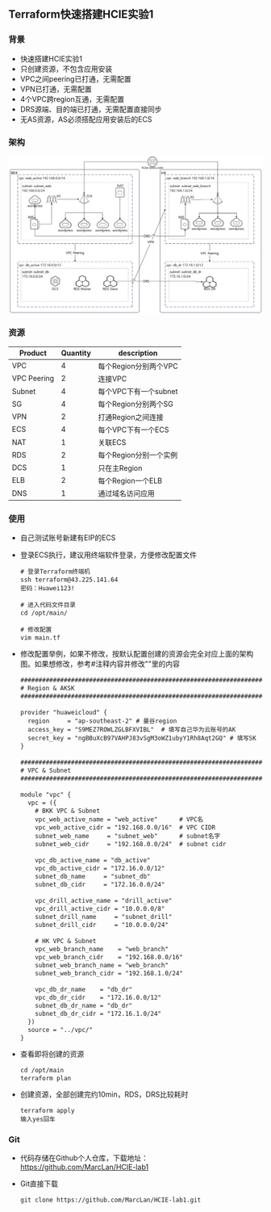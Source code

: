 ## Terraform快速搭建HCIE实验1

### 背景

- 快速搭建HCIE实验1
- 只创建资源，不包含应用安装
- VPC之间peering已打通，无需配置
- VPN已打通，无需配置
- 4个VPC跨region互通，无需配置
- DRS源端、目的端已打通，无需配置直接同步
- 无AS资源，AS必须搭配应用安装后的ECS

### 架构

![image-20230117155506945](https://raw.githubusercontent.com/MarcLan/pic/main/image-20230117155506945.png)

### 资源

| Product     | Quantity | description            |
| ----------- | -------- | ---------------------- |
| VPC         | 4        | 每个Region分别两个VPC  |
| VPC Peering | 2        | 连接VPC                |
| Subnet      | 4        | 每个VPC下有一个subnet  |
| SG          | 4        | 每个Region分别两个SG   |
| VPN         | 2        | 打通Region之间连接     |
| ECS         | 4        | 每个VPC下有一个ECS     |
| NAT         | 1        | 关联ECS                |
| RDS         | 2        | 每个Region分别一个实例 |
| DCS         | 1        | 只在主Region           |
| ELB         | 2        | 每个Region一个ELB      |
| DNS         | 1        | 通过域名访问应用       |

### 使用

- 自己测试账号新建有EIP的ECS

- 登录ECS执行，建议用终端软件登录，方便修改配置文件

  ```
  # 登录Terraform终端机
  ssh terraform@43.225.141.64
  密码：Huawei123!
  
  # 进入代码文件目录
  cd /opt/main/
  
  # 修改配置
  vim main.tf
  ```

- 修改配置举例，如果不修改，按默认配置创建的资源会完全对应上面的架构图。如果想修改，参考#注释内容并修改""里的内容

  ```
  ######################################################################
  # Region & AKSK
  ######################################################################
  
  provider "huaweicloud" {
    region     = "ap-southeast-2" # 曼谷region
    access_key = "S9MEZ7ROWLZGLBFXVIBL"  # 填写自己华为云账号的AK
    secret_key = "ngBBuXcB97VAHPJ83vSgM3oWZ1ubyY1Rh8Aqt2GQ" # 填写SK
  }
  
  ######################################################################
  # VPC & Subnet
  ######################################################################
  
  module "vpc" {
    vpc = ({
      # BKK VPC & Subnet
      vpc_web_active_name = "web_active"      # VPC名
      vpc_web_active_cidr = "192.168.0.0/16"  # VPC CIDR
      subnet_web_name     = "subnet_web"      # subnet名字
      subnet_web_cidr     = "192.168.0.0/24"  # subnet cidr
  
      vpc_db_active_name = "db_active"
      vpc_db_active_cidr = "172.16.0.0/12"
      subnet_db_name     = "subnet_db"
      subnet_db_cidr     = "172.16.0.0/24"
  
      vpc_drill_active_name = "drill_active"
      vpc_drill_active_cidr = "10.0.0.0/8"
      subnet_drill_name     = "subnet_drill"
      subnet_drill_cidr     = "10.0.0.0/24"
  
      # HK VPC & Subnet
      vpc_web_branch_name    = "web_branch"
      vpc_web_branch_cidr    = "192.168.0.0/16"
      subnet_web_branch_name = "web_branch"
      subnet_web_branch_cidr = "192.168.1.0/24"
  
      vpc_db_dr_name    = "db_dr"
      vpc_db_dr_cidr    = "172.16.0.0/12"
      subnet_db_dr_name = "db_dr"
      subnet_db_dr_cidr = "172.16.1.0/24"
    })
    source = "../vpc/"
  }
  ```

- 查看即将创建的资源

  ```
  cd /opt/main
  terraform plan
  ```

- 创建资源，全部创建完约10min，RDS，DRS比较耗时

  ```
  terraform apply
  输入yes回车
  ```

  

### Git

- 代码存储在Github个人仓库，下载地址：https://github.com/MarcLan/HCIE-lab1

- Git直接下载

  ```
  git clone https://github.com/MarcLan/HCIE-lab1.git
  ```



